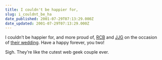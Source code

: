 ```yaml
---
title: I couldn't be happier for,
slug: i_couldnt_be_ha
date_published: 2001-07-29T07:13:29.000Z
date_updated: 2001-07-29T07:13:29.000Z
---
```


I couldn’t be happier for, and more proud of, [RCB](http://www.rebeccablood.net) and [JJG](http://www.jjg.net) on the occasion of [their wedding](http://www.rebeccablood.net/wedding/announcement.html). Have a happy forever, you two!

Sigh. They’re like the cutest web geek couple ever.
